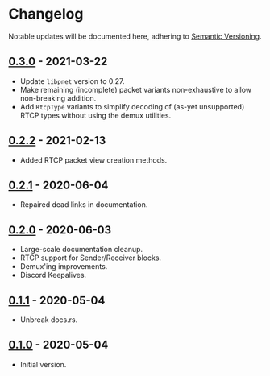 # Changelog
Notable updates will be documented here, adhering to [Semantic Versioning][semver].

## [0.3.0] - 2021-03-22
* Update `libpnet` version to 0.27.
* Make remaining (incomplete) packet variants non-exhaustive to allow non-breaking addition.
* Add `RtcpType` variants to simplify decoding of (as-yet unsupported) RTCP types without using the demux utilities.

## [0.2.2] - 2021-02-13
* Added RTCP packet view creation methods.

## [0.2.1] - 2020-06-04
* Repaired dead links in documentation.

## [0.2.0] - 2020-06-03
* Large-scale documentation cleanup.
* RTCP support for Sender/Receiver blocks.
* Demux'ing improvements.
* Discord Keepalives.

## [0.1.1] - 2020-05-04
* Unbreak docs.rs.

## [0.1.0] - 2020-05-04
* Initial version.

[0.3.0]: https://github.com/FelixMcFelix/discortp/compare/v0.2.2...v0.3.0
[0.2.2]: https://github.com/FelixMcFelix/discortp/compare/v0.2.1...v0.2.2
[0.2.1]: https://github.com/FelixMcFelix/discortp/compare/v0.2.0...v0.2.1
[0.2.0]: https://github.com/FelixMcFelix/discortp/compare/v0.1.1...v0.2.0
[0.1.1]: https://github.com/FelixMcFelix/discortp/compare/v0.1.0...v0.1.1
[0.1.0]: https://github.com/FelixMcFelix/discortp/commit/66fa4a78be2842ff16700c341df9526affa6c7e5

[semver]: http://semver.org